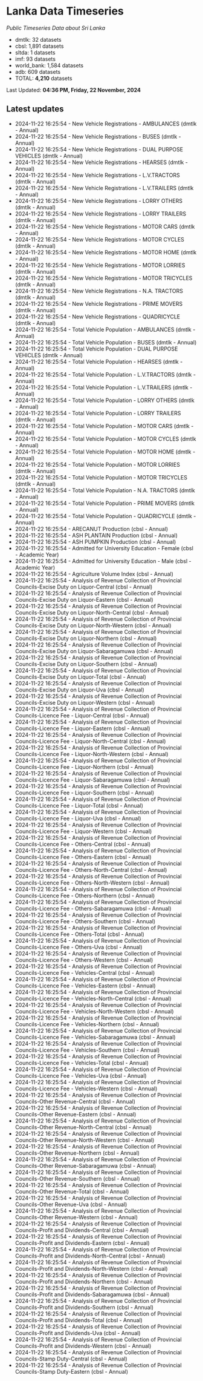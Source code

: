 # Lanka Data Timeseries
*Public Timeseries Data about Sri Lanka*

* dmtlk: 32 datasets
* cbsl: 1,891 datasets
* sltda: 1 datasets
* imf: 93 datasets
* world_bank: 1,584 datasets
* adb: 609 datasets
* TOTAL: **4,210** datasets

Last Updated: **04:36 PM, Friday, 22 November, 2024**

## Latest updates

* 2024-11-22 16:25:54 - New Vehicle Registrations - AMBULANCES (dmtlk - Annual)
* 2024-11-22 16:25:54 - New Vehicle Registrations - BUSES (dmtlk - Annual)
* 2024-11-22 16:25:54 - New Vehicle Registrations - DUAL PURPOSE VEHICLES (dmtlk - Annual)
* 2024-11-22 16:25:54 - New Vehicle Registrations - HEARSES (dmtlk - Annual)
* 2024-11-22 16:25:54 - New Vehicle Registrations - L.V.TRACTORS (dmtlk - Annual)
* 2024-11-22 16:25:54 - New Vehicle Registrations - L.V.TRAILERS (dmtlk - Annual)
* 2024-11-22 16:25:54 - New Vehicle Registrations - LORRY OTHERS (dmtlk - Annual)
* 2024-11-22 16:25:54 - New Vehicle Registrations - LORRY TRAILERS (dmtlk - Annual)
* 2024-11-22 16:25:54 - New Vehicle Registrations - MOTOR CARS (dmtlk - Annual)
* 2024-11-22 16:25:54 - New Vehicle Registrations - MOTOR CYCLES (dmtlk - Annual)
* 2024-11-22 16:25:54 - New Vehicle Registrations - MOTOR HOME (dmtlk - Annual)
* 2024-11-22 16:25:54 - New Vehicle Registrations - MOTOR LORRIES (dmtlk - Annual)
* 2024-11-22 16:25:54 - New Vehicle Registrations - MOTOR TRICYCLES (dmtlk - Annual)
* 2024-11-22 16:25:54 - New Vehicle Registrations - N.A. TRACTORS (dmtlk - Annual)
* 2024-11-22 16:25:54 - New Vehicle Registrations - PRIME MOVERS (dmtlk - Annual)
* 2024-11-22 16:25:54 - New Vehicle Registrations - QUADRICYCLE (dmtlk - Annual)
* 2024-11-22 16:25:54 - Total Vehicle Population - AMBULANCES (dmtlk - Annual)
* 2024-11-22 16:25:54 - Total Vehicle Population - BUSES (dmtlk - Annual)
* 2024-11-22 16:25:54 - Total Vehicle Population - DUAL PURPOSE VEHICLES (dmtlk - Annual)
* 2024-11-22 16:25:54 - Total Vehicle Population - HEARSES (dmtlk - Annual)
* 2024-11-22 16:25:54 - Total Vehicle Population - L.V.TRACTORS (dmtlk - Annual)
* 2024-11-22 16:25:54 - Total Vehicle Population - L.V.TRAILERS (dmtlk - Annual)
* 2024-11-22 16:25:54 - Total Vehicle Population - LORRY OTHERS (dmtlk - Annual)
* 2024-11-22 16:25:54 - Total Vehicle Population - LORRY TRAILERS (dmtlk - Annual)
* 2024-11-22 16:25:54 - Total Vehicle Population - MOTOR CARS (dmtlk - Annual)
* 2024-11-22 16:25:54 - Total Vehicle Population - MOTOR CYCLES (dmtlk - Annual)
* 2024-11-22 16:25:54 - Total Vehicle Population - MOTOR HOME (dmtlk - Annual)
* 2024-11-22 16:25:54 - Total Vehicle Population - MOTOR LORRIES (dmtlk - Annual)
* 2024-11-22 16:25:54 - Total Vehicle Population - MOTOR TRICYCLES (dmtlk - Annual)
* 2024-11-22 16:25:54 - Total Vehicle Population - N.A. TRACTORS (dmtlk - Annual)
* 2024-11-22 16:25:54 - Total Vehicle Population - PRIME MOVERS (dmtlk - Annual)
* 2024-11-22 16:25:54 - Total Vehicle Population - QUADRICYCLE (dmtlk - Annual)
* 2024-11-22 16:25:54 - ARECANUT Production (cbsl - Annual)
* 2024-11-22 16:25:54 - ASH PLANTAIN Production (cbsl - Annual)
* 2024-11-22 16:25:54 - ASH PUMPKIN Production (cbsl - Annual)
* 2024-11-22 16:25:54 - Admitted for University Education - Female (cbsl - Academic Year)
* 2024-11-22 16:25:54 - Admitted for University Education - Male (cbsl - Academic Year)
* 2024-11-22 16:25:54 - Agriculture Volume Index (cbsl - Annual)
* 2024-11-22 16:25:54 - Analysis of Revenue Collection of Provincial Councils-Excise Duty on Liquor-Central (cbsl - Annual)
* 2024-11-22 16:25:54 - Analysis of Revenue Collection of Provincial Councils-Excise Duty on Liquor-Eastern (cbsl - Annual)
* 2024-11-22 16:25:54 - Analysis of Revenue Collection of Provincial Councils-Excise Duty on Liquor-North-Central (cbsl - Annual)
* 2024-11-22 16:25:54 - Analysis of Revenue Collection of Provincial Councils-Excise Duty on Liquor-North-Western (cbsl - Annual)
* 2024-11-22 16:25:54 - Analysis of Revenue Collection of Provincial Councils-Excise Duty on Liquor-Northern (cbsl - Annual)
* 2024-11-22 16:25:54 - Analysis of Revenue Collection of Provincial Councils-Excise Duty on Liquor-Sabaragamuwa (cbsl - Annual)
* 2024-11-22 16:25:54 - Analysis of Revenue Collection of Provincial Councils-Excise Duty on Liquor-Southern (cbsl - Annual)
* 2024-11-22 16:25:54 - Analysis of Revenue Collection of Provincial Councils-Excise Duty on Liquor-Total (cbsl - Annual)
* 2024-11-22 16:25:54 - Analysis of Revenue Collection of Provincial Councils-Excise Duty on Liquor-Uva (cbsl - Annual)
* 2024-11-22 16:25:54 - Analysis of Revenue Collection of Provincial Councils-Excise Duty on Liquor-Western (cbsl - Annual)
* 2024-11-22 16:25:54 - Analysis of Revenue Collection of Provincial Councils-Licence Fee - Liquor-Central (cbsl - Annual)
* 2024-11-22 16:25:54 - Analysis of Revenue Collection of Provincial Councils-Licence Fee - Liquor-Eastern (cbsl - Annual)
* 2024-11-22 16:25:54 - Analysis of Revenue Collection of Provincial Councils-Licence Fee - Liquor-North-Central (cbsl - Annual)
* 2024-11-22 16:25:54 - Analysis of Revenue Collection of Provincial Councils-Licence Fee - Liquor-North-Western (cbsl - Annual)
* 2024-11-22 16:25:54 - Analysis of Revenue Collection of Provincial Councils-Licence Fee - Liquor-Northern (cbsl - Annual)
* 2024-11-22 16:25:54 - Analysis of Revenue Collection of Provincial Councils-Licence Fee - Liquor-Sabaragamuwa (cbsl - Annual)
* 2024-11-22 16:25:54 - Analysis of Revenue Collection of Provincial Councils-Licence Fee - Liquor-Southern (cbsl - Annual)
* 2024-11-22 16:25:54 - Analysis of Revenue Collection of Provincial Councils-Licence Fee - Liquor-Total (cbsl - Annual)
* 2024-11-22 16:25:54 - Analysis of Revenue Collection of Provincial Councils-Licence Fee - Liquor-Uva (cbsl - Annual)
* 2024-11-22 16:25:54 - Analysis of Revenue Collection of Provincial Councils-Licence Fee - Liquor-Western (cbsl - Annual)
* 2024-11-22 16:25:54 - Analysis of Revenue Collection of Provincial Councils-Licence Fee - Others-Central (cbsl - Annual)
* 2024-11-22 16:25:54 - Analysis of Revenue Collection of Provincial Councils-Licence Fee - Others-Eastern (cbsl - Annual)
* 2024-11-22 16:25:54 - Analysis of Revenue Collection of Provincial Councils-Licence Fee - Others-North-Central (cbsl - Annual)
* 2024-11-22 16:25:54 - Analysis of Revenue Collection of Provincial Councils-Licence Fee - Others-North-Western (cbsl - Annual)
* 2024-11-22 16:25:54 - Analysis of Revenue Collection of Provincial Councils-Licence Fee - Others-Northern (cbsl - Annual)
* 2024-11-22 16:25:54 - Analysis of Revenue Collection of Provincial Councils-Licence Fee - Others-Sabaragamuwa (cbsl - Annual)
* 2024-11-22 16:25:54 - Analysis of Revenue Collection of Provincial Councils-Licence Fee - Others-Southern (cbsl - Annual)
* 2024-11-22 16:25:54 - Analysis of Revenue Collection of Provincial Councils-Licence Fee - Others-Total (cbsl - Annual)
* 2024-11-22 16:25:54 - Analysis of Revenue Collection of Provincial Councils-Licence Fee - Others-Uva (cbsl - Annual)
* 2024-11-22 16:25:54 - Analysis of Revenue Collection of Provincial Councils-Licence Fee - Others-Western (cbsl - Annual)
* 2024-11-22 16:25:54 - Analysis of Revenue Collection of Provincial Councils-Licence Fee - Vehicles-Central (cbsl - Annual)
* 2024-11-22 16:25:54 - Analysis of Revenue Collection of Provincial Councils-Licence Fee - Vehicles-Eastern (cbsl - Annual)
* 2024-11-22 16:25:54 - Analysis of Revenue Collection of Provincial Councils-Licence Fee - Vehicles-North-Central (cbsl - Annual)
* 2024-11-22 16:25:54 - Analysis of Revenue Collection of Provincial Councils-Licence Fee - Vehicles-North-Western (cbsl - Annual)
* 2024-11-22 16:25:54 - Analysis of Revenue Collection of Provincial Councils-Licence Fee - Vehicles-Northern (cbsl - Annual)
* 2024-11-22 16:25:54 - Analysis of Revenue Collection of Provincial Councils-Licence Fee - Vehicles-Sabaragamuwa (cbsl - Annual)
* 2024-11-22 16:25:54 - Analysis of Revenue Collection of Provincial Councils-Licence Fee - Vehicles-Southern (cbsl - Annual)
* 2024-11-22 16:25:54 - Analysis of Revenue Collection of Provincial Councils-Licence Fee - Vehicles-Total (cbsl - Annual)
* 2024-11-22 16:25:54 - Analysis of Revenue Collection of Provincial Councils-Licence Fee - Vehicles-Uva (cbsl - Annual)
* 2024-11-22 16:25:54 - Analysis of Revenue Collection of Provincial Councils-Licence Fee - Vehicles-Western (cbsl - Annual)
* 2024-11-22 16:25:54 - Analysis of Revenue Collection of Provincial Councils-Other Revenue-Central (cbsl - Annual)
* 2024-11-22 16:25:54 - Analysis of Revenue Collection of Provincial Councils-Other Revenue-Eastern (cbsl - Annual)
* 2024-11-22 16:25:54 - Analysis of Revenue Collection of Provincial Councils-Other Revenue-North-Central (cbsl - Annual)
* 2024-11-22 16:25:54 - Analysis of Revenue Collection of Provincial Councils-Other Revenue-North-Western (cbsl - Annual)
* 2024-11-22 16:25:54 - Analysis of Revenue Collection of Provincial Councils-Other Revenue-Northern (cbsl - Annual)
* 2024-11-22 16:25:54 - Analysis of Revenue Collection of Provincial Councils-Other Revenue-Sabaragamuwa (cbsl - Annual)
* 2024-11-22 16:25:54 - Analysis of Revenue Collection of Provincial Councils-Other Revenue-Southern (cbsl - Annual)
* 2024-11-22 16:25:54 - Analysis of Revenue Collection of Provincial Councils-Other Revenue-Total (cbsl - Annual)
* 2024-11-22 16:25:54 - Analysis of Revenue Collection of Provincial Councils-Other Revenue-Uva (cbsl - Annual)
* 2024-11-22 16:25:54 - Analysis of Revenue Collection of Provincial Councils-Other Revenue-Western (cbsl - Annual)
* 2024-11-22 16:25:54 - Analysis of Revenue Collection of Provincial Councils-Profit and Dividends-Central (cbsl - Annual)
* 2024-11-22 16:25:54 - Analysis of Revenue Collection of Provincial Councils-Profit and Dividends-Eastern (cbsl - Annual)
* 2024-11-22 16:25:54 - Analysis of Revenue Collection of Provincial Councils-Profit and Dividends-North-Central (cbsl - Annual)
* 2024-11-22 16:25:54 - Analysis of Revenue Collection of Provincial Councils-Profit and Dividends-North-Western (cbsl - Annual)
* 2024-11-22 16:25:54 - Analysis of Revenue Collection of Provincial Councils-Profit and Dividends-Northern (cbsl - Annual)
* 2024-11-22 16:25:54 - Analysis of Revenue Collection of Provincial Councils-Profit and Dividends-Sabaragamuwa (cbsl - Annual)
* 2024-11-22 16:25:54 - Analysis of Revenue Collection of Provincial Councils-Profit and Dividends-Southern (cbsl - Annual)
* 2024-11-22 16:25:54 - Analysis of Revenue Collection of Provincial Councils-Profit and Dividends-Total (cbsl - Annual)
* 2024-11-22 16:25:54 - Analysis of Revenue Collection of Provincial Councils-Profit and Dividends-Uva (cbsl - Annual)
* 2024-11-22 16:25:54 - Analysis of Revenue Collection of Provincial Councils-Profit and Dividends-Western (cbsl - Annual)
* 2024-11-22 16:25:54 - Analysis of Revenue Collection of Provincial Councils-Stamp Duty-Central (cbsl - Annual)
* 2024-11-22 16:25:54 - Analysis of Revenue Collection of Provincial Councils-Stamp Duty-Eastern (cbsl - Annual)